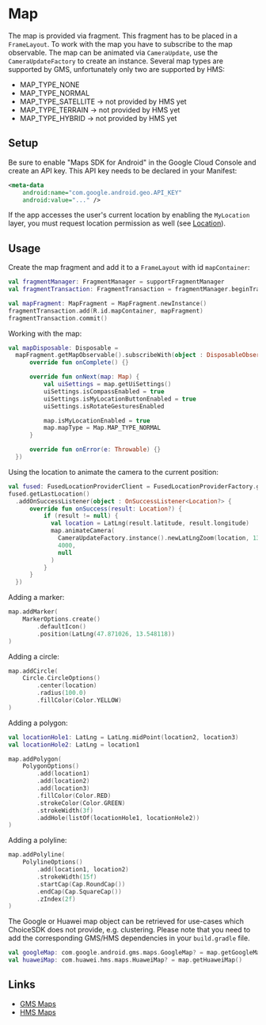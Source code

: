 # Map

The map is provided via fragment. This fragment has to be placed in a `FrameLayout`. To work with the map you have to subscribe to the map observable. The map can be animated via `CameraUpdate`, use the `CameraUpdateFactory` to create an instance. Several map types are supported by GMS, unfortunately only two are supported by HMS:  
- MAP_TYPE_NONE
- MAP_TYPE_NORMAL
- MAP_TYPE_SATELLITE -> not provided by HMS yet
- MAP_TYPE_TERRAIN   -> not provided by HMS yet
- MAP_TYPE_HYBRID    -> not provided by HMS yet

## Setup
Be sure to enable "Maps SDK for Android" in the Google Cloud Console and create an API key. This API key needs to be declared in your Manifest:
```xml
<meta-data
    android:name="com.google.android.geo.API_KEY"
    android:value="..." />
```

If the app accesses the user's current location by enabling the `MyLocation` layer, you must request location permission as well (see [Location](./location.md)).

## Usage

Create the map fragment and add it to a `FrameLayout` with id `mapContainer`:
```kotlin
val fragmentManager: FragmentManager = supportFragmentManager
val fragmentTransaction: FragmentTransaction = fragmentManager.beginTransaction()

val mapFragment: MapFragment = MapFragment.newInstance()
fragmentTransaction.add(R.id.mapContainer, mapFragment)
fragmentTransaction.commit()
```

Working with the map:
```kotlin
val mapDisposable: Disposable =
  mapFragment.getMapObservable().subscribeWith(object : DisposableObserver<Map>() {
      override fun onComplete() {}

      override fun onNext(map: Map) {
          val uiSettings = map.getUiSettings()
          uiSettings.isCompassEnabled = true
          uiSettings.isMyLocationButtonEnabled = true
          uiSettings.isRotateGesturesEnabled

          map.isMyLocationEnabled = true
          map.mapType = Map.MAP_TYPE_NORMAL
      }

      override fun onError(e: Throwable) {}
  })
```

Using the location to animate the camera to the current position:
```kotlin
val fused: FusedLocationProviderClient = FusedLocationProviderFactory.getFusedLocationProviderClient(this)
fused.getLastLocation()
  .addOnSuccessListener(object : OnSuccessListener<Location?> {
      override fun onSuccess(result: Location?) {
          if (result != null) {
            val location = LatLng(result.latitude, result.longitude)
            map.animateCamera(
              CameraUpdateFactory.instance().newLatLngZoom(location, 13f),
              4000,
              null
            )
          }
      }
  })
```

Adding a marker:
```kotlin
map.addMarker(
    MarkerOptions.create()
        .defaultIcon()
        .position(LatLng(47.871026, 13.548118))
)
```

Adding a circle:
```kotlin
map.addCircle(
    Circle.CircleOptions()
        .center(location)
        .radius(100.0)
        .fillColor(Color.YELLOW)
)
```

Adding a polygon:
```kotlin
val locationHole1: LatLng = LatLng.midPoint(location2, location3)
val locationHole2: LatLng = location1

map.addPolygon(
    PolygonOptions()
        .add(location1)
        .add(location2)
        .add(location3)
        .fillColor(Color.RED)
        .strokeColor(Color.GREEN)
        .strokeWidth(3f)
        .addHole(listOf(locationHole1, locationHole2))
)
```

Adding a polyline:
```kotlin
map.addPolyline(
    PolylineOptions()
        .add(location1, location2)
        .strokeWidth(15f)
        .startCap(Cap.RoundCap())
        .endCap(Cap.SquareCap())
        .zIndex(2f)
)
```

The Google or Huawei map object can be retrieved for use-cases which ChoiceSDK does not provide, e.g. clustering. Please note that you need to add the corresponding GMS/HMS dependencies in your `build.gradle` file.
```kotlin
val googleMap: com.google.android.gms.maps.GoogleMap? = map.getGoogleMap()
val huaweiMap: com.huawei.hms.maps.HuaweiMap? = map.getHuaweiMap()
```

## Links
- [GMS Maps](https://developers.google.com/maps/documentation/android-sdk/overview)
- [HMS Maps](https://developer.huawei.com/consumer/en/hms/huawei-MapKit)